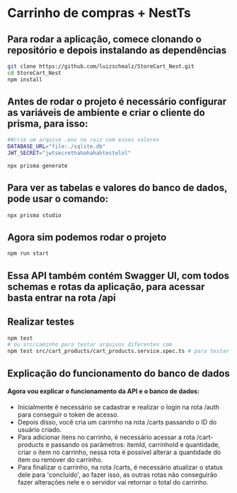 # Carrinho de compras + NestTs

## Para rodar a aplicação, comece clonando o repositório e depois instalando as dependências  

```bash
git clone https://github.com/luizschmalz/StoreCart_Nest.git
cd StoreCart_Nest
npm install
```
## Antes de rodar o projeto é necessário configurar as variáveis de ambiente e criar o cliente do prisma, para isso:

```bash
##crie um arquivo .env na raiz com esses valores
DATABASE_URL="file:./sqlite.db"
JWT_SECRET="jwtsecrethahahahahtestelol"
```

```bash
npx prisma generate
```

## Para ver as tabelas e valores do banco de dados, pode usar o comando: 

```bash
npx prisma studio
```

## Agora sim podemos rodar o projeto

```bash
npm run start
```

## Essa API também contém Swagger UI, com todos schemas e rotas da aplicação, para acessar basta entrar na rota /api

## Realizar testes 

```bash
npm test 
# ou src/caminho para testar arquivos diferentes com 
npm test src/cart_products/cart_products.service.spec.ts # para testar cart_products.service
```

## Explicação do funcionamento do banco de dados

#### Agora vou explicar o funcionamento da API e o banco de dados:
<ul>
 <li>Inicialmente é necessário se cadastrar e realizar o login na rota /auth para conseguir o token de acesso.</li>
<li>Depois disso, você cria um carirnho na rota /carts passando o ID do usuário criado.</li>
<li>Para adicionar itens no carrinho, é necessário acessar a rota /cart-products e passando os parâmetros: itemId, carrinhoId e quantidade, criar o item no carrinho, nessa rota é possível alterar a quantidade do item ou remover do carrinho.</li>
<li>Para finalizar o carrinho, na rota /carts, é necessário atualizar o status dele para 'concluido', ao fazer isso, as outras rotas não conseguirão fazer alterações nele e o servidor vai retornar o total do carrinho.</li>
</ul>
